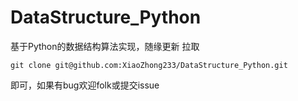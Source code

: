 # DataStructure_Python
基于Python的数据结构算法实现，随缘更新
拉取
```
git clone git@github.com:XiaoZhong233/DataStructure_Python.git
```
即可，如果有bug欢迎folk或提交issue
